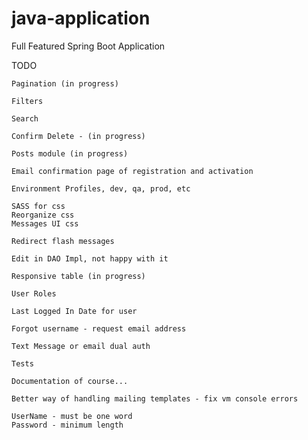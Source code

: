 # java-application
Full Featured Spring Boot Application

TODO

	Pagination (in progress)

	Filters

	Search

	Confirm Delete - (in progress)

	Posts module (in progress)

	Email confirmation page of registration and activation

	Environment Profiles, dev, qa, prod, etc

	SASS for css
	Reorganize css
	Messages UI css

	Redirect flash messages

	Edit in DAO Impl, not happy with it

	Responsive table (in progress)

	User Roles

	Last Logged In Date for user

	Forgot username - request email address

	Text Message or email dual auth

	Tests

	Documentation of course...

	Better way of handling mailing templates - fix vm console errors

	UserName - must be one word
	Password - minimum length
